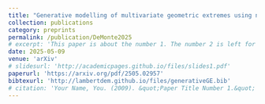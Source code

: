 ```yaml
---
title: "Generative modelling of multivariate geometric extremes using normalising flows"
collection: publications
category: preprints
permalink: /publication/DeMonte2025
# excerpt: 'This paper is about the number 1. The number 2 is left for future work.'
date: 2025-05-09
venue: 'arXiv'
# slidesurl: 'http://academicpages.github.io/files/slides1.pdf'
paperurl: 'https://arxiv.org/pdf/2505.02957'
bibtexurl: 'http://lambertdem.github.io/files/generativeGE.bib'
# citation: 'Your Name, You. (2009). &quot;Paper Title Number 1.&quot; <i>Journal 1</i>. 1(1).'
---
```

<!-- The contents above will be part of a list of publications, if the user clicks the link for the publication than the contents of section will be rendered as a full page, allowing you to provide more information about the paper for the reader. When publications are displayed as a single page, the contents of the above "citation" field will automatically be included below this section in a smaller font. -->
